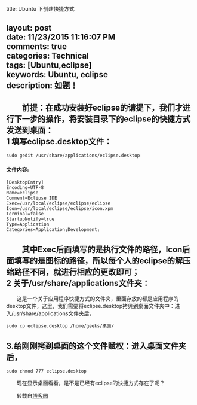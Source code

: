 title: Ubuntu 下创建快捷方式  
 
layout: post  
date: 11/23/2015 11:16:07 PM   
comments: true  
categories: Technical    
tags: [Ubuntu,eclipse]  
keywords: Ubuntu, eclipse  
description: 如题！    
---

　　前提：在成功安装好eclipse的请提下，我们才进行下一步的操作，将安装目录下的eclipse的快捷方式发送到桌面：  
1  填写eclipse.desktop文件：
---
`sudo gedit /usr/share/applications/eclipse.desktop`
#### 文件内容: ####
    [DesktopEntry]
    Encoding=UTF-8
    Name=eclipse
    Comment=Eclipse IDE
    Exec=/usr/local/eclipse/eclipse/eclipse
    Icon=/usr/local/eclipse/eclipse/icon.xpm
    Terminal=false
    StartupNotify=true
    Type=Application
    Categories=Application;Development;
　　其中Exec后面填写的是执行文件的路径，Icon后面填写的是图标的路径，所以每个人的eclipse的解压缩路径不同，就进行相应的更改即可；  
2  关于/usr/share/applications文件夹：
---
　　这是一个关于应用程序快捷方式的文件夹，里面存放的都是应用程序的desktop文件，这里，我们需要将eclipse.desktop拷贝到桌面文件夹中：进入/usr/share/applications文件夹后，

    sudo cp eclipse.desktop /home/geeks/桌面/

3.给刚刚拷到桌面的这个文件赋权：进入桌面文件夹后，
---
    sudo chmod 777 eclipse.desktop

　　现在显示桌面看看，是不是已经有eclipse的快捷方式存在了呢？

　　转载自[博客园](http://www.cnblogs.com/qq19831030qq/archive/2012/05/09/2491275.html "转载")